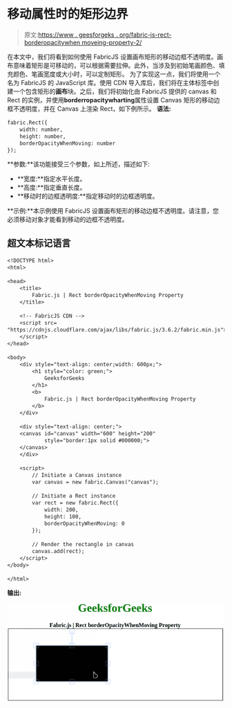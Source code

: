 # 移动属性时的矩形边界

> 原文:[https://www . geesforgeks . org/fabric-js-rect-borderopacitywhen moveing-property-2/](https://www.geeksforgeeks.org/fabric-js-rect-borderopacitywhenmoving-property-2/)

在本文中，我们将看到如何使用 FabricJS 设置画布矩形的移动边框不透明度。画布意味着矩形是可移动的，可以根据需要拉伸。此外，当涉及到初始笔画颜色、填充颜色、笔画宽度或大小时，可以定制矩形。
为了实现这一点，我们将使用一个名为 FabricJS 的 JavaScript 库。使用 CDN 导入库后，我们将在主体标签中创建一个包含矩形的**画布**块。之后，我们将初始化由 FabricJS 提供的 canvas 和 Rect 的实例，并使用**borderropacitywharting**属性设置 Canvas 矩形的移动边框不透明度，并在 Canvas 上渲染 Rect，如下例所示。
**语法:**

```
fabric.Rect({
    width: number,
    height: number,
    borderOpacityWhenMoving: number
}); 
```

**参数:**该功能接受三个参数，如上所述，描述如下:

*   **宽度:**指定水平长度。
*   **高度:**指定垂直长度。
*   **移动时的边框透明度:**指定移动时的边框透明度。

**示例:**本示例使用 FabricJS 设置画布矩形的移动边框不透明度。请注意，您必须移动对象才能看到移动的边框不透明度。

## 超文本标记语言

```
<!DOCTYPE html>
<html>

<head>
    <title>
        Fabric.js | Rect borderOpacityWhenMoving Property
    </title>

    <!-- FabricJS CDN -->
    <script src=
"https://cdnjs.cloudflare.com/ajax/libs/fabric.js/3.6.2/fabric.min.js">
    </script>
</head>

<body>
    <div style="text-align: center;width: 600px;">
        <h1 style="color: green;">
            GeeksforGeeks
        </h1>
        <b>
            Fabric.js | Rect borderOpacityWhenMoving Property
        </b>
    </div>

    <div style="text-align: center;">
    <canvas id="canvas" width="600" height="200"
            style="border:1px solid #000000;">
    </canvas>
    </div>

    <script>
        // Initiate a Canvas instance
        var canvas = new fabric.Canvas("canvas");

        // Initiate a Rect instance
        var rect = new fabric.Rect({
            width: 200,
            height: 100,
            borderOpacityWhenMoving: 0
        });

        // Render the rectangle in canvas
        canvas.add(rect);
    </script>
</body>

</html>                  
```

**输出:**

![](img/3c1fb10426fd7010246d745ffb3e8ce1.png)